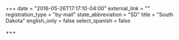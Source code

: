 +++
date = "2016-05-26T17:17:10-04:00"
external_link = ""
registration_type = "by-mail"
state_abbreviation = "SD"
title = "South Dakota"
english_only = false
select_spanish = false

+++
